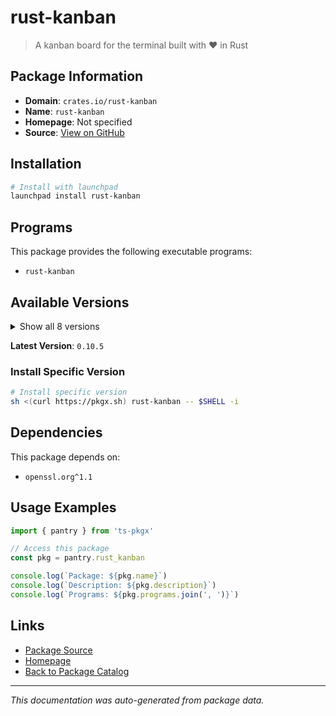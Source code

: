 # rust-kanban

> A kanban board for the terminal built with ❤️ in Rust

## Package Information

- **Domain**: `crates.io/rust-kanban`
- **Name**: `rust-kanban`
- **Homepage**: Not specified
- **Source**: [View on GitHub](https://github.com/pkgxdev/pantry/tree/main/projects/crates.io/rust-kanban/package.yml)

## Installation

```bash
# Install with launchpad
launchpad install rust-kanban
```

## Programs

This package provides the following executable programs:

- `rust-kanban`

## Available Versions

<details>
<summary>Show all 8 versions</summary>

- `0.10.5`, `0.10.4`, `0.10.3`, `0.10.2`, `0.10.1`
- `0.10.0`, `0.9.7`, `0.9.6`

</details>

**Latest Version**: `0.10.5`

### Install Specific Version

```bash
# Install specific version
sh <(curl https://pkgx.sh) rust-kanban -- $SHELL -i
```

## Dependencies

This package depends on:

- `openssl.org^1.1`

## Usage Examples

```typescript
import { pantry } from 'ts-pkgx'

// Access this package
const pkg = pantry.rust_kanban

console.log(`Package: ${pkg.name}`)
console.log(`Description: ${pkg.description}`)
console.log(`Programs: ${pkg.programs.join(', ')}`)
```

## Links

- [Package Source](https://github.com/pkgxdev/pantry/tree/main/projects/crates.io/rust-kanban/package.yml)
- [Homepage](#)
- [Back to Package Catalog](../package-catalog.md)

---

*This documentation was auto-generated from package data.*
